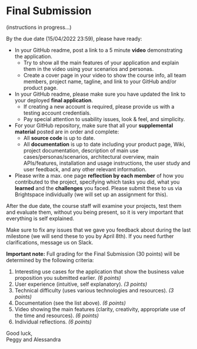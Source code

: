 # Final Submission

(instructions in progress...)

By the due date (15/04/2022 23:59), please have ready: 

- In your GitHub readme, post a link to a 5 minute **video** demonstrating the application.
   - Try to show all the main features of your application and explain them in the video using your scenarios and personas.
   - Create a cover page in your video to show the course info, all team members, project name, tagline, and link to your GitHub and/or product page.   
- In your GitHub readme, please make sure you have updated the link to your deployed **final application**.
   - If creating a new account is required, please provide us with a testing account credentials. 
   - Pay special attention to usability issues, look & feel, and simplicity.
- For your GitHub repository, make sure that all your **supplemental material** posted are in order and complete:
   - All **source code** is up to date.
   - All **documentation** is up to date including your product page, Wiki, project documentation, description of main use cases/personas/scenarios, architectural overview, main APIs/features, installation and usage instructions, the user study and user feedback, and any other relevant information.
-  Please write a max. one page **reflection by each member** of how you contributed to the project, specifying which tasks you did, what you **learned** and the **challenges** you faced. Please submit these to us via Brightspace individually (we will set up an assignment for this). 

After the due date, the course staff will examine your projects, test them and evaluate them, without you being present, so it is very important that everything is self explained.

Make sure to fix any issues that we gave you feedback about during the last milestone (we will send these to you by April 8th).  If you need further clarifications, message us on Slack. 

**Important note:** Full grading for the Final Submission (30 points) will be determined by the following criteria:

1. Interesting use cases for the application that show the business value proposition you submitted earlier. _(6 points)_
2. User experience (intuitive, self explanatory). _(3 points)_
3. Technical difficulty (uses various technologies and resources). _(3 points)_
4. Documentation (see the list above). _(6 points)_
5. Video showing the main features (clarity, creativity, appropriate use of the time and resources). _(6 points)_
6. Individual reflections. _(6 points)_

Good luck,  
Peggy and Alessandra
